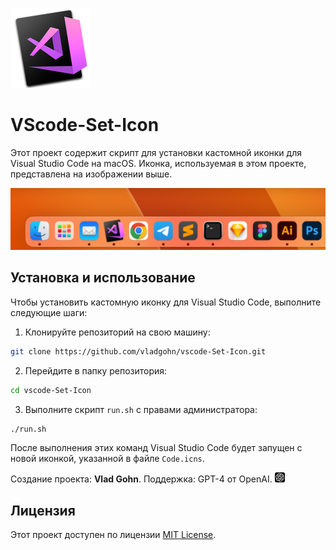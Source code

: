 <p align="left">
  <img src="./resouces/Code.png" width="128" alt="Иконка Visual Studio Code">
</p>

# VScode-Set-Icon

Этот проект содержит скрипт для установки кастомной иконки для Visual Studio Code на macOS. Иконка, используемая в этом проекте, представлена на изображении выше.

<p align="left">
  <img src="./resouces/screenshot.png" alt="screenshot">
</p>


## Установка и использование

Чтобы установить кастомную иконку для Visual Studio Code, выполните следующие шаги:

1. Клонируйте репозиторий на свою машину:
```bash
git clone https://github.com/vladgohn/vscode-Set-Icon.git
```

2. Перейдите в папку репозитория:
```bash
cd vscode-Set-Icon
```

3. Выполните скрипт `run.sh` с правами администратора:
```bash
./run.sh
```
После выполнения этих команд Visual Studio Code будет запущен с новой иконкой, указанной в файле `Code.icns`.

Создание проекта: **Vlad Gohn**. Поддержка: GPT-4 от OpenAI. <img width="16" height="16" src="./resouces/GPT4.svg">

## Лицензия
Этот проект доступен по лицензии [MIT License](./LICENSE).

